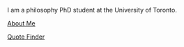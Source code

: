 I am a philosophy PhD student at the University of Toronto. 


[About Me](https://kristenbeard.github.io/website/about_me)


[Quote Finder](https://kristenbeard.github.io/website/quote_finder)
